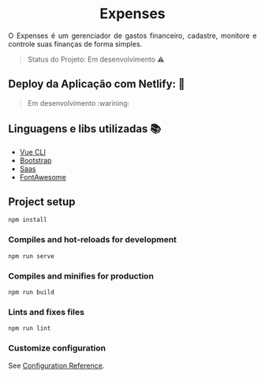 <h1 align="center"> Expenses </h1>
<p align="justify"> O Expenses é um gerenciador de gastos financeiro, cadastre, monitore e controle suas finanças de forma simples. </p>

> Status do Projeto: Em desenvolvimento :warning:

## Deploy da Aplicação com Netlify: :dash:
> Em desenvolvimento :warining:

## Linguagens e libs utilizadas :books:
- [Vue CLI](https://cli.vuejs.org/)
- [Bootstrap](https://getbootstrap.com/)
- [Saas](https://sass-lang.com/)
- [FontAwesome](https://fontawesome.com/v4.7.0/)

## Project setup
```
npm install
```

### Compiles and hot-reloads for development
```
npm run serve
```

### Compiles and minifies for production
```
npm run build
```

### Lints and fixes files
```
npm run lint
```

### Customize configuration
See [Configuration Reference](https://cli.vuejs.org/config/).
